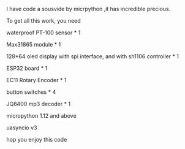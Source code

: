 
I have code a sousvide by micrpython ,it has incredible precious.

To get all this work, you need

waterproof  PT-100 sensor * 1

Max31865 module * 1

128*64 oled display with spi interface, and with sh1106 controller * 1

ESP32 board * 1

EC11 Rotary Encoder * 1

button switches * 4

JQ8400 mp3 decoder * 1

micropython 1.12 and above

uasyncio v3

hop you enjoy this code
